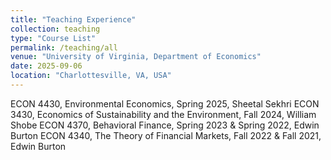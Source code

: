 ```yaml
---
title: "Teaching Experience"
collection: teaching
type: "Course List"
permalink: /teaching/all
venue: "University of Virginia, Department of Economics"
date: 2025-09-06
location: "Charlottesville, VA, USA"
---
```


ECON 4430, Environmental Economics, Spring 2025, Sheetal Sekhri
ECON 3430, Economics of Sustainability and the Environment, Fall 2024, William Shobe
ECON 4370, Behavioral Finance, Spring 2023 & Spring 2022, Edwin Burton
ECON 4340, The Theory of Financial Markets, Fall 2022 & Fall 2021, Edwin Burton
